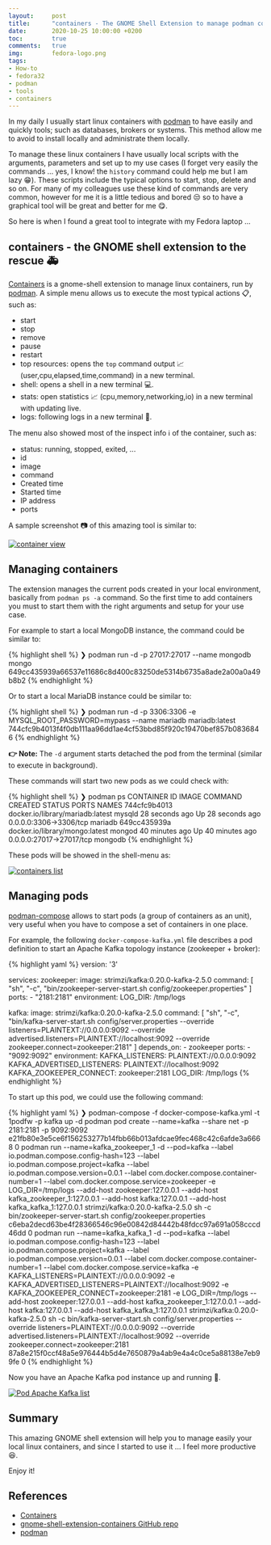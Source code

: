 ```yaml
---
layout:     post
title:      "containers - The GNOME Shell Extension to manage podman containers"
date:       2020-10-25 10:00:00 +0200
toc:        true
comments:   true
img:        fedora-logo.png
tags: 
- How-to
- fedora32
- podman
- tools
- containers
---
```


In my daily I usually start linux containers with [podman](https://podman.io/) to have easily and quickly
tools; such as databases, brokers or systems. This method allow me to avoid to install locally and administrate
them locally.

To manage these linux containers I have usually local scripts with the arguments, parameters and set up to
my use cases (I forget very easily the commands ... yes, I know! the ```history``` command could 
help me but I am lazy :grin:). These scripts include the typical options to start, stop, delete
and so on. For many of my colleagues use these kind of commands are very common, however for me it is
a little tedious and bored :unamused: so to have a graphical tool will be great and better for me :yum:.

So here is when I found a great tool to integrate with my Fedora laptop ...

## containers - the GNOME shell extension to the rescue :ambulance:

[Containers](https://extensions.gnome.org/extension/1500/containers/) is a gnome-shell extension
to manage linux containers, run by [podman](https://podman.io/). A simple menu allows us
to execute the most typical actions :clipboard:, such as:

* start
* stop
* remove
* pause
* restart
* top resources: opens the ```top``` command output :chart_with_upwards_trend: (user,cpu,elapsed,time,command) in a new terminal.
* shell: opens a shell in a new terminal :computer:.
* stats: open statistics :chart_with_upwards_trend: (cpu,memory,networking,io) in a new terminal with updating live.
* logs: following logs in a new terminal :page_facing_up:.

The menu also showed most of the inspect info :information_source: of the container, such as:

* status: running, stopped, exited, ...
* id
* image
* command
* Created time
* Started time
* IP address
* ports

A sample screenshot :camera: of this amazing tool is similar to:

[![](/images/containers-gnome-shell-extension/containers-pod-view.png "container view")]({{site.url}}/imagescontainers-gnome-shell-extension/containers-pod-view.png)

## Managing containers

The extension manages the current pods created in your local environment, basically
from ```podman ps -a``` command. So the first time to add containers you must to start them
with the right arguments and setup for your use case.

For example to start a local MongoDB instance, the command could be similar to:

{% highlight shell %}
❯ podman run -d -p 27017:27017 --name mongodb mongo
649cc435939a66537e11686c8d400c83250de5314b6735a8ade2a00a0a49b8b2
{% endhighlight %}

Or to start a local MariaDB instance could be similar to:

{% highlight shell %}
❯ podman run -d -p 3306:3306 -e MYSQL_ROOT_PASSWORD=mypass --name mariadb mariadb:latest
744cfc9b4013f4f0db111aa96dd1ae4cf53bbd85f920c19470bef857b0836846
{% endhighlight %}

**:point_right: Note:** The ```-d``` argument starts detached the pod from the terminal (similar to execute in background).

These commands will start two new pods as we could check with: 

{% highlight shell %}
❯ podman ps
CONTAINER ID  IMAGE                             COMMAND  CREATED         STATUS             PORTS                     NAMES
744cfc9b4013  docker.io/library/mariadb:latest  mysqld   28 seconds ago  Up 28 seconds ago  0.0.0.0:3306->3306/tcp    mariadb
649cc435939a  docker.io/library/mongo:latest    mongod   40 minutes ago  Up 40 minutes ago  0.0.0.0:27017->27017/tcp  mongodb
{% endhighlight %}

These pods will be showed in the shell-menu as:

[![](/images/containers-gnome-shell-extension/containers-list.png "containers list")]({{site.url}}/imagescontainers-gnome-shell-extension/containers-list.png)

## Managing pods

[podman-compose](https://github.com/containers/podman-compose) allows to start pods (a group of containers as an unit), very
useful when you have to compose a set of containers in one place.

For example, the following ```docker-compose-kafka.yml``` file describes a pod definition to start an
Apache Kafka topology instance (zookeeper + broker):

{% highlight yaml %}
version: '3'

services:
  zookeeper:
    image: strimzi/kafka:0.20.0-kafka-2.5.0
    command: [
      "sh", "-c",
      "bin/zookeeper-server-start.sh config/zookeeper.properties"
    ]
    ports:
      - "2181:2181"
    environment:
      LOG_DIR: /tmp/logs
      
  kafka:
    image: strimzi/kafka:0.20.0-kafka-2.5.0
    command: [
      "sh", "-c",
      "bin/kafka-server-start.sh config/server.properties --override listeners=PLAINTEXT://0.0.0.0:9092 --override advertised.listeners=PLAINTEXT://localhost:9092 --override zookeeper.connect=zookeeper:2181"
    ]
    depends_on:
      - zookeeper
    ports:
      - "9092:9092"
    environment:
      KAFKA_LISTENERS: PLAINTEXT://0.0.0.0:9092
      KAFKA_ADVERTISED_LISTENERS: PLAINTEXT://localhost:9092
      KAFKA_ZOOKEEPER_CONNECT: zookeeper:2181
      LOG_DIR: /tmp/logs
{% endhighlight %}

To start up this pod, we could use the following command:

{% highlight yaml %}
❯ podman-compose -f docker-compose-kafka.yml -t 1podfw -p kafka up -d
podman pod create --name=kafka --share net -p 2181:2181 -p 9092:9092
e21fb80e3e5ce6f156253277b14fbb66b013afdcae9fec468c42c6afde3a6668
0
podman run --name=kafka_zookeeper_1 -d --pod=kafka --label io.podman.compose.config-hash=123 --label io.podman.compose.project=kafka --label io.podman.compose.version=0.0.1 --label com.docker.compose.container-number=1 --label com.docker.compose.service=zookeeper -e LOG_DIR=/tmp/logs --add-host zookeeper:127.0.0.1 --add-host kafka_zookeeper_1:127.0.0.1 --add-host kafka:127.0.0.1 --add-host kafka_kafka_1:127.0.0.1 strimzi/kafka:0.20.0-kafka-2.5.0 sh -c bin/zookeeper-server-start.sh config/zookeeper.properties
c6eba2decd63be4f28366546c96e00842d84442b48fdcc97a691a058cccd46dd
0
podman run --name=kafka_kafka_1 -d --pod=kafka --label io.podman.compose.config-hash=123 --label io.podman.compose.project=kafka --label io.podman.compose.version=0.0.1 --label com.docker.compose.container-number=1 --label com.docker.compose.service=kafka -e KAFKA_LISTENERS=PLAINTEXT://0.0.0.0:9092 -e KAFKA_ADVERTISED_LISTENERS=PLAINTEXT://localhost:9092 -e KAFKA_ZOOKEEPER_CONNECT=zookeeper:2181 -e LOG_DIR=/tmp/logs --add-host zookeeper:127.0.0.1 --add-host kafka_zookeeper_1:127.0.0.1 --add-host kafka:127.0.0.1 --add-host kafka_kafka_1:127.0.0.1 strimzi/kafka:0.20.0-kafka-2.5.0 sh -c bin/kafka-server-start.sh config/server.properties --override listeners=PLAINTEXT://0.0.0.0:9092 --override advertised.listeners=PLAINTEXT://localhost:9092 --override zookeeper.connect=zookeeper:2181
87a8e215f0ccf48a5e976444b5d4e7650879a4ab9e4a4c0ce5a88138e7eb99fe
0
{% endhighlight %}

Now you have an Apache Kafka pod instance up and running :muscle:.  

[![](/images/containers-gnome-shell-extension/containers-pod-kafka-list.png "Pod Apache Kafka list")]({{site.url}}/imagescontainers-gnome-shell-extension/containers-pod-kafka-list.png)

## Summary

This amazing GNOME shell extension will help you to manage easily your local linux containers, and since I started
to use it ... I feel more productive :satisfied:. 

Enjoy it!

## References

* [Containers](https://extensions.gnome.org/extension/1500/containers/)
* [gnome-shell-extension-containers GitHub repo](https://github.com/rgolangh/gnome-shell-extension-containers)
* [podman](https://podman.io)

